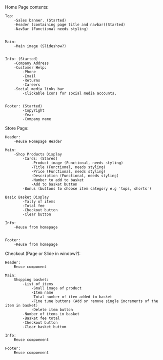 Home Page contents:

    Top:
        -Sales banner. (Started)
        -Header (containing page title and navbar)(Started)
        -NavBar (Functional needs styling)


    Main:
        -Main image (Slideshow?)


    Info: (Started)
        -Company Address
        -Customer Help:
            -Phone
            -Email
            -Returns
            -Careers
        -Social media links bar
            -Clickable icons for social media accounts.


    Footer: (Started)
            -Copyright
            -Year
            -Company name

Store Page:

    Header:
        -Reuse Homepage Header

    Main:
        -Shop Products Display
            -Cards: (Stared)
                -Product image (Functional, needs styling)
                -Title (Functional, needs styling)
                -Price (Functional, needs styling)
                -Description (Functional, needs styling)
                -Number to add to basket
                -Add to basket button
            -Bonus (buttons to choose item category e.g 'tops, shorts')

    Basic Basket Display
            -Tally of items
            -Total fee
            -Checkout button
            -Clear button

    Info:
        -Reuse from homepage


    Footer:
        -Reuse from homepage

Checkout (Page or Slide in window?):

    Header:
        Reuse component

    Main:
        Shopping basket:
            -List of items
                -Small image of product
                -Item name
                -Total number of item added to basket
                -Fine tune buttons (Add or remove single increments of the item in basket)
                -Delete item button
            -Number of items in basket
            -Basket fee total
            -Checkout button
            -Clear basket button

    Info:
        Reuse compoenent

    Footer:
        Reuse compoenent
